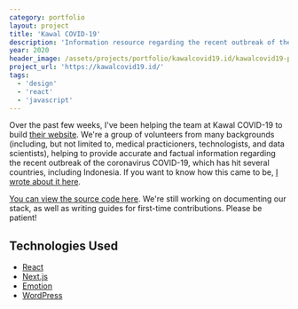 ```yaml
---
category: portfolio
layout: project
title: 'Kawal COVID-19'
description: 'Information resource regarding the recent outbreak of the coronavirus COVID-19 in Indonesia.'
year: 2020
header_image: /assets/projects/portfolio/kawalcovid19.id/kawalcovid19-preview.png
project_url: 'https://kawalcovid19.id/'
tags:
  - 'design'
  - 'react'
  - 'javascript'
---
```


Over the past few weeks, I've been helping the team at Kawal COVID-19 to build [their website](https://kawalcovid19.id/). We're a group of volunteers from many backgrounds (including, but not limited to, medical practicioners, technologists, and data scientists), helping to provide accurate and factual information regarding the recent outbreak of the coronavirus COVID-19, which has hit several countries, including Indonesia. If you want to know how this came to be, [I wrote about it here](/posts/2020/03/07/supercharging-your-nextjs-site-with-getstaticprops-and-getstaticpaths/).

[You can view the source code here](https://gitlab.com/kawalcovid19/kawalcovid19.id). We're still working on documenting our stack, as well as writing guides for first-time contributions. Please be patient!

## Technologies Used

- [React](https://reactjs.org/)
- [Next.js](https://nextjs.org/)
- [Emotion](https://emotion.sh/)
- [WordPress](https://wordpress.org/)
